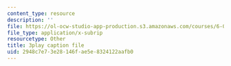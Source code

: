```yaml
---
content_type: resource
description: ''
file: https://ol-ocw-studio-app-production.s3.amazonaws.com/courses/6-004-computation-structures-spring-2017/2948c7e73e28146fae5e8324122aafb0_IbKCGrVGpco.srt
file_type: application/x-subrip
resourcetype: Other
title: 3play caption file
uid: 2948c7e7-3e28-146f-ae5e-8324122aafb0
---
```

